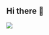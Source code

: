 ## Hi there 👋

<picture>
  <source
    srcset="https://github-readme-stats.vercel.app/api?username=cyberline&theme=dark&show_icons=true"
    media="(prefers-color-scheme: dark)"
  />
  <source
    srcset="https://github-readme-stats.vercel.app/api?username=cyberline&show_icons=true"
    media="(prefers-color-scheme: light), (prefers-color-scheme: no-preference)"
  />
  <img src="https://github-readme-stats.vercel.app/api?username=cyberline&show_icons=true" />
</picture>
